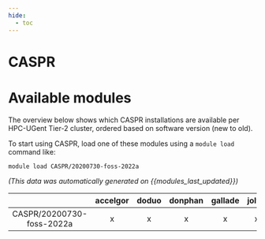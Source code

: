 ```yaml
---
hide:
  - toc
---
```


CASPR
=====

# Available modules


The overview below shows which CASPR installations are available per HPC-UGent Tier-2 cluster, ordered based on software version (new to old).

To start using CASPR, load one of these modules using a `module load` command like:

```shell
module load CASPR/20200730-foss-2022a
```

*(This data was automatically generated on {{modules_last_updated}})*  

| |accelgor|doduo|donphan|gallade|joltik|shinx|skitty|
| :---: | :---: | :---: | :---: | :---: | :---: | :---: | :---: |
|CASPR/20200730-foss-2022a|x|x|x|x|x|-|x|
